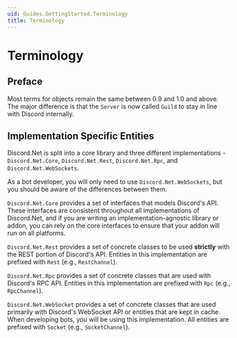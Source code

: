 ```yaml
---
uid: Guides.GettingStarted.Terminology
title: Terminology
---
```


# Terminology

## Preface

Most terms for objects remain the same between 0.9 and 1.0 and above.
The major difference is that the ``Server`` is now called ``Guild``
to stay in line with Discord internally.

## Implementation Specific Entities

Discord.Net is split into a core library and three different
implementations - `Discord.Net.Core`, `Discord.Net.Rest`,
`Discord.Net.Rpc`, and `Discord.Net.WebSockets`.

As a bot developer, you will only need to use `Discord.Net.WebSockets`,
but you should be aware of the differences between them.

`Discord.Net.Core` provides a set of interfaces that models Discord's
API. These interfaces are consistent throughout all implementations of
Discord.Net, and if you are writing an implementation-agnostic library
or addon, you can rely on the core interfaces to ensure that your
addon will run on all platforms.

`Discord.Net.Rest` provides a set of concrete classes to be used
**strictly** with the REST portion of Discord's API. Entities in this
implementation are prefixed with `Rest` (e.g., `RestChannel`).

`Discord.Net.Rpc` provides a set of concrete classes that are used
with Discord's RPC API. Entities in this implementation are prefixed
with `Rpc` (e.g., `RpcChannel`).

`Discord.Net.WebSocket` provides a set of concrete classes that are
used primarily with Discord's WebSocket API or entities that are kept
in cache. When developing bots, you will be using this implementation.
All entities are prefixed with `Socket` (e.g., `SocketChannel`).